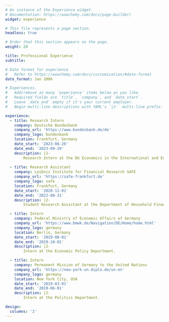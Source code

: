 ```yaml
---
# An instance of the Experience widget.
# Documentation: https://wowchemy.com/docs/page-builder/
widget: experience

# This file represents a page section.
headless: true

# Order that this section appears on the page.
weight: 20

title: Professional Experience
subtitle:

# Date format for experience
#   Refer to https://wowchemy.com/docs/customization/#date-format
date_format: Jan 2006

# Experiences.
#   Add/remove as many `experience` items below as you like.
#   Required fields are `title`, `company`, and `date_start`.
#   Leave `date_end` empty if it's your current employer.
#   Begin multi-line descriptions with YAML's `|2-` multi-line prefix.

experience:
  - title: Research Intern
    company: Deutsche Bundesbank
    company_url: 'https://www.bundesbank.de/de'
    company_logo: bundesbank
    location: Frankfurt, Germany
    date_start: '2023-06-26'
    date_end: '2023-09-29'
    description: |2-
        Research Intern at the DG Economics in the International and Euro-Area Macroeconomic Analysis Division.
        
  - title: Research Assistant
    company: Leibniz Institute for Financial Research SAFE
    company_url: 'https://safe-frankfurt.de'
    company_logo: safe
    location: Frankfurt, Germany
    date_start: '2020-11-01'
    date_end: '2022-08-31'
    description: |2-
        Student Research Assistant at the Department of Household Finance.

  - title: Intern
    company: Federal Ministry of Economic Affairs of Germany
    company_url: 'https://www.bmwk.de/Navigation/DE/Home/home.html'
    company_logo: germany
    location: Berlin, Germany
    date_start: '2019-08-01'
    date_end: '2019-10-01'
    description: |2-
        Intern at the Economic Policy Department.

  - title: Intern
    company: Permanent Mission of Germany to the United Nations
    company_url: 'https://new-york-un.diplo.de/un-en'
    company_logo: germany
    location: New York City, USA
    date_start: '2019-03-01'
    date_end: '2019-06-01'
    description: |2-
        Intern at the Politics Department.

design:
  columns: '2'
---
```

